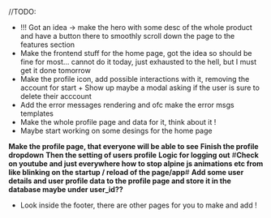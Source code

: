 //TODO:

- !!! Got an idea -> make the hero with some desc of the whole product and have a button there to smoothly scroll down the page to the features section
- Make the frontend stuff for the home page, got the idea so should be fine for most... cannot do it today, just exhausted to the hell, but I must get it done tomorrow
- Make the profile icon, add possible interactions with it, removing the account for start + Show up maybe a modal asking if the user is sure to delete their acccount
- Add the error messages rendering and ofc make the error msgs templates
- Make the whole profile page and data for it, think about it !
- Maybe start working on some desings for the home page

**Make the profile page, that everyone will be able to see**
**Finish the profile dropdown**
**Then the setting of users profile**
**Logic for logging out**
#**Check on youtube and just everywhere how to stop alpine js animations etc from like blinking on the startup / reload of the page/app**#
**Add some user details and user profile data to the profile page and store it in the database maybe under user_id??**

- Look inside the footer, there are other pages for you to make and add ! 
